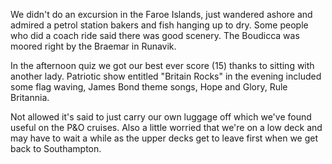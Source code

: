We didn't do an excursion in the Faroe Islands, just wandered ashore and admired
a petrol station bakers and fish hanging up to dry. Some people who did a
coach ride said there was good scenery. The Boudicca was moored right by
the Braemar in Runavik.

In the afternoon quiz we got our best ever score (15) thanks to sitting with
another lady. Patriotic show entitled "Britain Rocks" in the evening included
some flag waving, James Bond theme songs, Hope and Glory, Rule Britannia.

Not allowed it's said to just carry our own luggage off which we've found
useful on the P&O cruises. Also a little worried that we're on a low deck
and may have to wait a while as the upper decks get to leave first when
we get back to Southampton.
